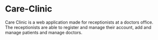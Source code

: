 # Care-Clinic
Care Clinic is a web application made for receptionists at a doctors office. The receptionists are able to register and manage their account, add and manage patients and manage doctors.
